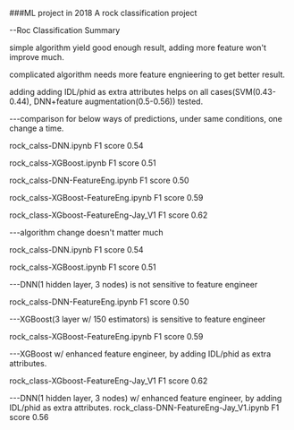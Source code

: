 ###ML project in 2018
A rock classification project

--Roc Classification Summary 

simple algorithm yield good enough result, adding more feature won't improve much. 

complicated algorithm needs more feature engnieering to get better result. 

adding adding IDL/phid as extra attributes helps on all cases(SVM(0.43-0.44), DNN+feature augmentation(0.5-0.56)) tested. 

---comparison for below ways of predictions, under same conditions, one change a time. 

rock_calss-DNN.ipynb  F1 score 0.54 

rock_calss-XGBoost.ipynb F1 score 0.51 

rock_calss-DNN-FeatureEng.ipynb  F1 score 0.50 

rock_calss-XGBoost-FeatureEng.ipynb  F1 score 0.59

rock_class-XGboost-FeatureEng-Jay_V1  F1 score 0.62 

---algorithm change doesn't matter much

rock_calss-DNN.ipynb  F1 score 0.54 

rock_calss-XGBoost.ipynb F1 score 0.51 

---DNN(1 hidden layer, 3 nodes) is not sensitive to feature engineer

rock_calss-DNN-FeatureEng.ipynb  F1 score 0.50 


---XGBoost(3 layer w/ 150 estimators) is sensitive to feature engineer

rock_calss-XGBoost-FeatureEng.ipynb  F1 score 0.59

---XGBoost w/ enhanced feature engineer, by adding IDL/phid as extra attributes. 

rock_class-XGboost-FeatureEng-Jay_V1  F1 score 0.62 

---DNN(1 hidden layer, 3 nodes) w/ enhanced feature engineer, by adding IDL/phid as extra attributes. 
rock_class-DNN-FeatureEng-Jay_V1.ipynb  F1 score 0.56 
